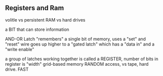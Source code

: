 ## Registers and Ram

volitle vs persistent
RAM vs hard drives

a BIT that can store information

AND-OR Latch "remembers" a single bit of memory, uses a "set" and "reset" wire
goes up higher to a "gated latch" which has a "data in" and a "write enable" 

a group of latches working together is called a REGISTER, number of bits in register is "width"
grid-based memory
RANDOM access, vs tape, hard drive.   FAST

